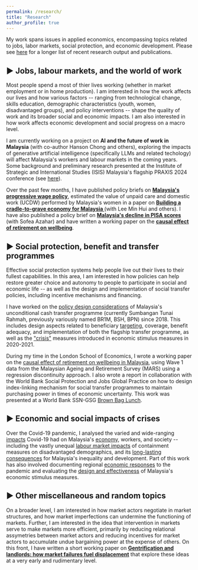 ```yaml
---
permalink: /research/
title: "Research"
author_profile: true
---
```


My work spans issues in applied economics, encompassing topics related to jobs, labor markets, social protection, and economic development. Please see <a href="https://calvinchengkw.github.io/publications">here</a> for a longer list of recent research output and publications. 

## ▶ Jobs, labour markets, and the world of work

Most people spend a most of thier lives working (whether in market employment or in home production). I am interested in how the work affects our lives and how various factors -- ranging from technological change, skills education, demographic characteristics (youth, women, disadvantaged groups), and policy interventions -- shape the quality of work and its broader social and economic impacts. I am also interested in how work affects economic development and social progress on a macro level. 

I am currently working on a project on <strong>AI and the future of work in Malaysia</strong> (with co-author Hanson Chong and others), exploring the impacts of generative artificial intelligence (specifically LLMs and related techology) will affect Malaysia's workers and labour markets in the coming years. Some background and preliminary research presented at the Institute of Strategic and International Studies (ISIS) Malaysia's flagship PRAXIS 2024 conference (see <a href="/talks/2012-03-01-talk-praxis2024">here</a>).

Over the past few months, I have published policy briefs on <strong><a href="https://www.isis.org.my/2024/03/25/malaysias-progressive-wage-policy/">Malaysia's progressive wage policy<a></strong>, estimated the value of unpaid care and domestic work (UCDW) performed by Malaysia's women in a paper on <strong><a href="https://www.isis.org.my/2024/06/12/building-a-cradle-to-grave-care-economy-for-malaysia-2/">Building a cradle-to-grave economy for Malaysia <a></strong> (with Lee Min Hui and others). I have also published a policy brief on <strong><a href="https://www.isis.org.my/2024/07/16/understanding-malaysias-decline-in-pisa-scores-causes-and-consequences/">Malaysia's decline in PISA scores<a></strong> (with Sofea Azahar) and have written a working paper on the <strong><a href="/posts/2024/01/retirement-wellbeing-1">causal effect of retirement on wellbeing<a></strong>.

## ▶ Social protection, benefit and transfer programmes

Effective social protection systems help people live out their lives to their fullest capabilities. In this area, I am interested in how policies can help restore greater choice and autonomy to people to participate in social and economic life -- as well as the design and implementation of social transfer policies, including incentive mechanisms and financing.

I have worked on the <a href="https://www.isis.org.my/wp-content/uploads/2019/08/Bantuan-Sara-Hidup-Design-Considerations-fina.pdf">policy design considerations</a> of Malaysia's unconditional cash transfer programme (currently Sumbangan Tunai Rahmah, previously variously named BR1M, BSH, BPN) since 2018. This includes design aspects related to beneficiary <a href="https://www.isis.org.my/2018/09/13/making-br1m-work/">targeting,</a> coverage, benefit adequacy, and implementation of both the flagship transfer programme, as well as the <a href="https://www.isis.org.my/2020/04/02/evaluating-the-bpn-bsh-cash-transfers-in-the-%e2%80%8bprihatin%e2%80%8b-stimulus-package/">"crisis"</a> measures introduced in economic stimulus measures in 2020-2021.

During my time in the London School of Economics, I wrote a working paper on the [causal effect of retirement on wellbeing in Malaysia](/posts/2024/01/retirement-wellbeing-1), using Wave 1 data from the Malaysian Ageing and Retirement Survey (MARS) using a regression discontinuity approach. I also wrote a report in collaboration with the World Bank Social Protection and Jobs Global Practice on how to design index-linking mechanism for social transfer programmes to maintain purchasing power in times of economic uncertainty. This work was presented at a World Bank SSN-GSG <a href="https://cdnapisec.kaltura.com/index.php/extwidget/preview/partner_id/1930181/uiconf_id/29317392/entry_id/1_ddedyz6l/embed/dynamic">Brown Bag Lunch</a>.

## ▶ Economic and social impacts of crises 

Over the Covid-19 pandemic, I analysed the varied and wide-ranging <a href="https://www.isis.org.my/2023/11/01/post-covid-19-recovery-and-quest-for-good-jobs/">impacts</a> Covid-19 had on Malaysia's <a href="https://www.isis.org.my/wp-content/uploads/2022/02/Calvin-Cheng-Socioeconomic-impacts-of-Covid-19-and-Malaysia.pdf">economy</a>, workers, and society -- including the vastly unequal <a href="https://www.isis.org.my/wp-content/uploads/2020/12/PUSHED-TO-THE-MARGIN-POLICY-BRIEF.pdf">labour market impacts</a> of containment measures on disadvantaged demographics, and its <a href="https://www.isis.org.my/2022/04/20/crisis-of-inequality-covid-19s-long-lasting-economic-impacts/">long-lasting consequences</a> for Malaysia's inequality and development. Part of this work has also involved documenting regional <a href="https://muse.jhu.edu/article/846877/summary">economic responses</a> to the pandemic and evaluating the <a href="https://www.isis.org.my/2021/06/01/fiscal-size-matters-pt-2-permerkasa-plus-and-malaysias-economic-stimulus-packages/">design and effectiveness</a> of Malaysia's economic stimulus measures.

## ▶ Other miscellaneous and random topics

On a broader level, I am interested in how market actors negotiate in market structures, and how market imperfections can undermine the functioning of markets. Further, I am interested in the idea that intervention in markets serve to make markets more efficient, primarily by reducing relational assymetries between market actors and reducing incentives for market actors to accumulate undue bargaining power at the expense of others. On this front, I have written a short working paper on <strong><a href="/posts/2024/02/gentrification">Gentrification and landlords: how market failures fuel displacement<a></strong> that explore these ideas at a very early and rudimentary level. 
 

